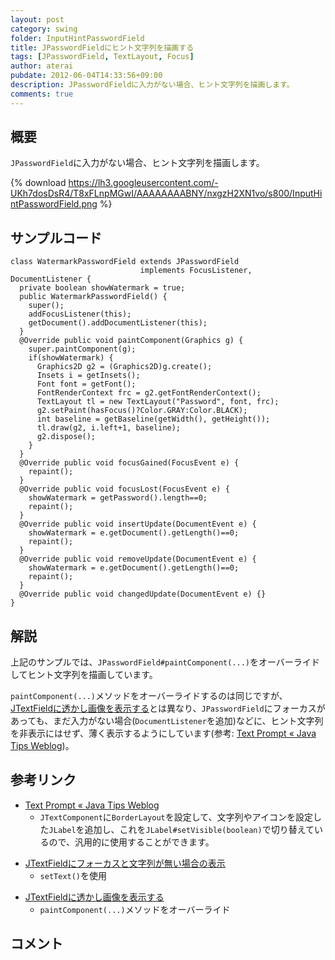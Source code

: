 ```yaml
---
layout: post
category: swing
folder: InputHintPasswordField
title: JPasswordFieldにヒント文字列を描画する
tags: [JPasswordField, TextLayout, Focus]
author: aterai
pubdate: 2012-06-04T14:33:56+09:00
description: JPasswordFieldに入力がない場合、ヒント文字列を描画します。
comments: true
---
```

## 概要
`JPasswordField`に入力がない場合、ヒント文字列を描画します。

{% download https://lh3.googleusercontent.com/-UKh7dosDsR4/T8xFLnpMGwI/AAAAAAAABNY/nxgzH2XN1vo/s800/InputHintPasswordField.png %}

## サンプルコード
<pre class="prettyprint"><code>class WatermarkPasswordField extends JPasswordField
                             implements FocusListener, DocumentListener {
  private boolean showWatermark = true;
  public WatermarkPasswordField() {
    super();
    addFocusListener(this);
    getDocument().addDocumentListener(this);
  }
  @Override public void paintComponent(Graphics g) {
    super.paintComponent(g);
    if(showWatermark) {
      Graphics2D g2 = (Graphics2D)g.create();
      Insets i = getInsets();
      Font font = getFont();
      FontRenderContext frc = g2.getFontRenderContext();
      TextLayout tl = new TextLayout("Password", font, frc);
      g2.setPaint(hasFocus()?Color.GRAY:Color.BLACK);
      int baseline = getBaseline(getWidth(), getHeight());
      tl.draw(g2, i.left+1, baseline);
      g2.dispose();
    }
  }
  @Override public void focusGained(FocusEvent e) {
    repaint();
  }
  @Override public void focusLost(FocusEvent e) {
    showWatermark = getPassword().length==0;
    repaint();
  }
  @Override public void insertUpdate(DocumentEvent e) {
    showWatermark = e.getDocument().getLength()==0;
    repaint();
  }
  @Override public void removeUpdate(DocumentEvent e) {
    showWatermark = e.getDocument().getLength()==0;
    repaint();
  }
  @Override public void changedUpdate(DocumentEvent e) {}
}
</code></pre>

## 解説
上記のサンプルでは、`JPasswordField#paintComponent(...)`をオーバーライドしてヒント文字列を描画しています。

`paintComponent(...)`メソッドをオーバーライドするのは同じですが、[JTextFieldに透かし画像を表示する](http://terai.xrea.jp/Swing/WatermarkInTextField.html)とは異なり、`JPasswordField`にフォーカスがあっても、まだ入力がない場合(`DocumentListener`を追加)などに、ヒント文字列を非表示にはせず、薄く表示するようにしています(参考: [Text Prompt « Java Tips Weblog](http://tips4java.wordpress.com/2009/11/29/text-prompt/))。

## 参考リンク
- [Text Prompt « Java Tips Weblog](http://tips4java.wordpress.com/2009/11/29/text-prompt/)
    - `JTextComponent`に`BorderLayout`を設定して、文字列やアイコンを設定した`JLabel`を追加し、これを`JLabel#setVisible(boolean)`で切り替えているので、汎用的に使用することができます。

<!-- dummy comment line for breaking list -->

- [JTextFieldにフォーカスと文字列が無い場合の表示](http://terai.xrea.jp/Swing/GhostText.html)
    - `setText()`を使用

<!-- dummy comment line for breaking list -->

- [JTextFieldに透かし画像を表示する](http://terai.xrea.jp/Swing/WatermarkInTextField.html)
    - `paintComponent(...)`メソッドをオーバーライド

<!-- dummy comment line for breaking list -->

## コメント
